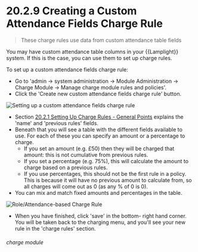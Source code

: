 # 20.2.9 Creating a Custom Attendance Fields Charge Rule

> These charge rules use data from custom attendance table fields 

You may have custom attendance table columns in your {{Lamplight}} system. If this is the case, you can use them to set up charge rules.

To set up a custom attendance fields charge rule:

- Go to 'admin -> system administration -> Module Administration -> Charge Module -> Manage charge module rules and policies'. 
- Click the 'Create new custom attendance fields charge rule' button. 

![Setting up a custom attendance fields charge rule](20.2.9a.png)

- Section [20.2.1  Setting Up Charge Rules - General Points](/help/index/p/20.2.1) explains the 'name' and 'previous rules' fields.
- Beneath that you will see a table with the different fields available to use. For each of these you can specify an amount or a percentage to charge. 
   - If you set an amount (e.g. £50) then they will be charged that amount: this is not cumulative from previous rules. 
   - If you set a percentage (e.g. 75%), this will calculate the amount to charge based on a previous rules. 
   - If you use percentages, this should not be the first rule in a policy. This is because it will have no previous amount to calculate from, so all charges will come out as 0 (as any % of 0 is 0).
- You can mix and match fixed amounts and percentages in the table. 

![Role/Attendance-based Charge Rule](20.2.9b.png)

- When you have finished, click 'save' in the bottom- right hand corner. You will be taken back to the charging menu, and you'll see your new rule in the 'charge rules' section. 


###### charge module
